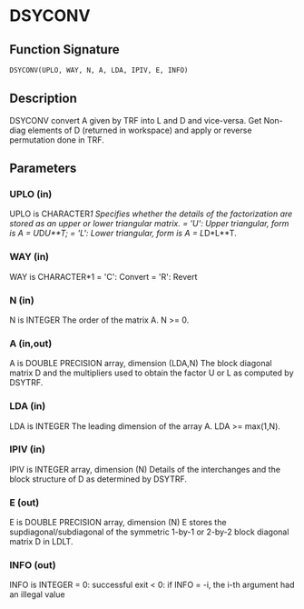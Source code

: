 # DSYCONV

## Function Signature

```fortran
DSYCONV(UPLO, WAY, N, A, LDA, IPIV, E, INFO)
```

## Description


 DSYCONV convert A given by TRF into L and D and vice-versa.
 Get Non-diag elements of D (returned in workspace) and
 apply or reverse permutation done in TRF.

## Parameters

### UPLO (in)

UPLO is CHARACTER*1 Specifies whether the details of the factorization are stored as an upper or lower triangular matrix. = 'U': Upper triangular, form is A = U*D*U**T; = 'L': Lower triangular, form is A = L*D*L**T.

### WAY (in)

WAY is CHARACTER*1 = 'C': Convert = 'R': Revert

### N (in)

N is INTEGER The order of the matrix A. N >= 0.

### A (in,out)

A is DOUBLE PRECISION array, dimension (LDA,N) The block diagonal matrix D and the multipliers used to obtain the factor U or L as computed by DSYTRF.

### LDA (in)

LDA is INTEGER The leading dimension of the array A. LDA >= max(1,N).

### IPIV (in)

IPIV is INTEGER array, dimension (N) Details of the interchanges and the block structure of D as determined by DSYTRF.

### E (out)

E is DOUBLE PRECISION array, dimension (N) E stores the supdiagonal/subdiagonal of the symmetric 1-by-1 or 2-by-2 block diagonal matrix D in LDLT.

### INFO (out)

INFO is INTEGER = 0: successful exit < 0: if INFO = -i, the i-th argument had an illegal value


